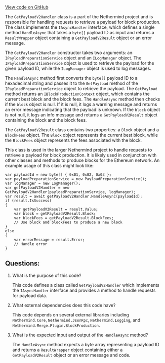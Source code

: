 [View code on GitHub](https://github.com/nethermindeth/nethermind/Nethermind.Merge.Plugin/Handlers/GetPayloadV2Handler.cs)

The `GetPayloadV2Handler` class is a part of the Nethermind project and is responsible for handling requests to retrieve a payload for block production. The class implements the `IAsyncHandler` interface, which defines a single method `HandleAsync` that takes a `byte[]` payload ID as input and returns a `ResultWrapper` object containing a `GetPayloadV2Result` object or an error message.

The `GetPayloadV2Handler` constructor takes two arguments: an `IPayloadPreparationService` object and an `ILogManager` object. The `IPayloadPreparationService` object is used to retrieve the payload for the given payload ID, while the `ILogManager` object is used to log messages.

The `HandleAsync` method first converts the `byte[]` payload ID to a hexadecimal string and passes it to the `GetPayload` method of the `IPayloadPreparationService` object to retrieve the payload. The `GetPayload` method returns an `IBlockProductionContext` object, which contains the current best block and the block fees. The `HandleAsync` method then checks if the `block` object is null. If it is null, it logs a warning message and returns an error message indicating that the payload is unknown. If the `block` object is not null, it logs an info message and returns a `GetPayloadV2Result` object containing the block and the block fees.

The `GetPayloadV2Result` class contains two properties: a `Block` object and a `BlockFees` object. The `Block` object represents the current best block, while the `BlockFees` object represents the fees associated with the block.

This class is used in the larger Nethermind project to handle requests to retrieve a payload for block production. It is likely used in conjunction with other classes and methods to produce blocks for the Ethereum network. An example usage of this class might look like:

```
var payloadId = new byte[] { 0x01, 0x02, 0x03 };
var payloadPreparationService = new PayloadPreparationService();
var logManager = new LogManager();
var getPayloadV2Handler = new GetPayloadV2Handler(payloadPreparationService, logManager);
var result = await getPayloadV2Handler.HandleAsync(payloadId);
if (result.IsSuccess)
{
    var getPayloadV2Result = result.Value;
    var block = getPayloadV2Result.Block;
    var blockFees = getPayloadV2Result.BlockFees;
    // Use block and blockFees to produce a new block
}
else
{
    var errorMessage = result.Error;
    // Handle error
}
```
## Questions: 
 1. What is the purpose of this code?
    
    This code defines a class called `GetPayloadV2Handler` which implements the `IAsyncHandler` interface and provides a method to handle requests for payload data.

2. What external dependencies does this code have?
    
    This code depends on several external libraries including `Nethermind.Core`, `Nethermind.JsonRpc`, `Nethermind.Logging`, and `Nethermind.Merge.Plugin.BlockProduction`.

3. What is the expected input and output of the `HandleAsync` method?
    
    The `HandleAsync` method expects a byte array representing a payload ID and returns a `ResultWrapper` object containing either a `GetPayloadV2Result` object or an error message and code.
